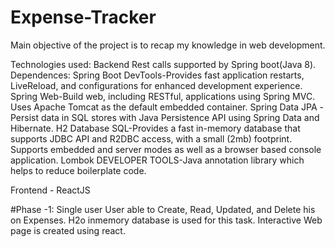 # Expense-Tracker
Main objective of the project is to recap my knowledge in web development.

Technologies used: 
Backend Rest calls supported by Spring boot(Java 8).
  Dependences: 
  Spring Boot DevTools-Provides fast application restarts, LiveReload, and configurations for enhanced development experience.
  Spring Web-Build web, including RESTful, applications using Spring MVC. Uses Apache Tomcat as the default embedded container.
  Spring Data JPA -Persist data in SQL stores with Java Persistence API using Spring Data and Hibernate.
  H2 Database SQL-Provides a fast in-memory database that supports JDBC API and R2DBC access, with a small (2mb) footprint. Supports embedded and server modes as well as a browser based console application.
  Lombok DEVELOPER TOOLS-Java annotation library which helps to reduce boilerplate code.

Frontend - ReactJS


#Phase -1:
Single user User able to Create, Read, Updated, and Delete his on Expenses.
H2o inmemory database is used for this task.
Interactive Web page is created using react.
